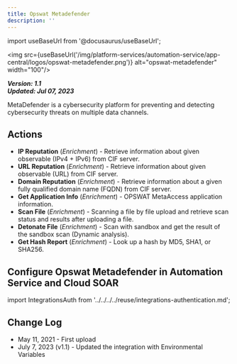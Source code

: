 ```yaml
---
title: Opswat Metadefender
description: ''
---
```

import useBaseUrl from '@docusaurus/useBaseUrl';

<img src={useBaseUrl('/img/platform-services/automation-service/app-central/logos/opswat-metadefender.png')} alt="opswat-metadefender" width="100"/>

***Version: 1.1  
Updated: Jul 07, 2023***

MetaDefender is a cybersecurity platform for preventing and detecting cybersecurity threats on multiple data channels. 

## Actions

* **IP Reputation** (*Enrichment*) - Retrieve information about given observable (IPv4 + IPv6) from CIF server.
* **URL Reputation** (*Enrichment*) - Retrieve information about given observable (URL) from CIF server.
* **Domain Reputation** (*Enrichment*) - Retrieve information about a given fully qualified domain name (FQDN) from CIF server.
* **Get Application Info** (*Enrichment*) - OPSWAT MetaAccess application information.
* **Scan File** (*Enrichment*) - Scanning a file by file upload and retrieve scan status and results after uploading a file.
* **Detonate File** (*Enrichment*) - Scan with sandbox and get the result of the sandbox scan (Dynamic analysis).
* **Get Hash Report** (*Enrichment*) - Look up a hash by MD5, SHA1, or SHA256.

## Configure Opswat Metadefender in Automation Service and Cloud SOAR

import IntegrationsAuth from '../../../../reuse/integrations-authentication.md';

<IntegrationsAuth/>

## Change Log

* May 11, 2021 - First upload
* July 7, 2023 (v1.1) - Updated the integration with Environmental Variables
